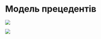 # Модель прецедентів

![](http://www.plantuml.com/plantuml/png/fLLLUXin47uEtK5bRWrbPcP-31a3syykCpD3c7C1UMl6Aunkb9cH6RuOjWsjf7_cXv4F--_s-ExU6nhiQXVu33gSTuNRqTFly7Mryoj-zZkDuRkYpnWqV0Si5elmUnux3bXt7zpVU_3CyRtxj_KU53UEsUhQ3zCW8G8cI7qEVeAfNaDQlOGelfVglHfHFmJ4zIlrIhrMRsYx-W2olWgBj5MzWXGYnY6QhVC7SGdiwsQ1QmmC8KZM2peB8Umd147i9WbfCFF0ymXaShSXBXaJ8B6kn8qfzReb9dC86S532VKLYqZrEbjoeXAIYXOBIHtAN3zc2MKrKb_rtwGVrlwE3QVK26DmGMtIA3UpF9GuSTksrIhG-90WXo73pQKWnAZyPu8i3-eV9gb9EjS9RSj2czZJIuHDCmHPHHLmHOr0SbtDJ95m0JoqdXJUGEr8t4GjVQsp0Jk6U5d31RN2oS0wKJ2B3IhKgS-O6Get0sX_iT9xuagT8zbOaJ6EuVwoUNvQc8IdXN9y3LJhOo-fYyaZFapohw12R1i50XBC8bLie7gd3TnN0ZDQi1uZzRTWl7hBWYKXMdGWr-nyyQW-hT7X30JOim1rc0CU0HFpHbsnp5NnwHasxZg4p-DotnMhdCuUV8fSe6cRGhWm9DWrMRh6qIwy8hK9haQRiyZp8qOYBiW1bE4DpHQY_uTqRZI8RI7vDSE4r09qaQgHF47rRbzpfDH89IdRPXtjHhZHqF44XdGWc9BwY9sznTUvl6kskOkbMD1SVcILJuJH6aeKKQuHxz8s5r7t36xug4U7muf92PRVaINXBHuJuyw-7AoMrsaOT_LqNVOPNaVVNV_vdjwkTfoQ1LY4HRgiP-4zNq9R1RpV2lFuAtF1Mb_fDn843qn0b3ExHTWiDajNEmbU03-CV-B7z180)

![](http://www.plantuml.com/plantuml/png/hLRLTkDQ37s-z0zQwpuECpCpmsEPMyzAXpdEC6EP-mEkI-7yWlH78-bunR5B9rtDY-6SexsrfItdSFVTsiJTUvqT__qD_EjeRBeBBOsr3Os9__xML_hRt-HqtOLwfyD97DYyUJDqjpvkFB1bzy7zTGVF7D-xVrFTGRXnRBlLVXn63-VHHy-Smt5o-Qb8Bt4M2rYWhu0bVYZIByoIIocxg9Fq5ZrASeGqPZ4Tn1xGk6bAIY31fBVhWPBc3UFbqLiFfrhldhvNPmSpYhDAT8R3vR68_d9Gm9dwv9e5dDVjdZBC0FeH7jHZXp_6c-SvVeu-aSiOxa9qzCluvZ70zm4BGa7W8nBR8VyGOHdt2mjTe1vbhwbwz8Pwg5U9h1mAJjpUld4BS1VC6XAUC99yX1smIXwMb6P1-y43UYK9IAaies_Lw7A0VW7EOD7KXD5I-WWufIsObYUj1xss3BqjQ1OGTf7OfgoMdi4HIffYc6DIg3ScNNf9FPYf4BEngo5coAUBzThJ45WT7Jw6TtjP6EaPEObPbKSLvdiXK-9cI36L5VouBnxwAOvN6khfqj1icwGKMw3BTJLLoGbEhFW2liyYwoXERnY4liHmYg7kVFybFCUY5y96qux-HL-2p9Sophu8xW-ECLDkQSw7iUCPKIgaOoja16G4fmGVfmo0Th3Q4VqmSaz5PEXoxZP2ehMvvIxytzHKox-A5fNHCSJXvhWcQP4qkgPU3Lz9AqgunGiS3dAHFI8Kwn3LFitvfIjEYs3eIUfAmxZggsv2F_0hzLJuLJ9SemItsYMuU8KNwM9f9ItXj6mqmr44C9CZ86xXv6gjQq-WAjkEQjB1v5TWZfUKLfONwWaP5TBbCbFrSwSpB8HSms9jMxbOJmsebNlKda8wKBCKIJOOGOlcHr_sHMNIpfxb9LT5CgxNS4MMDnSRfi3o9GMEtibaM09vjQCsHYO-q-DpR3tWDD-xuP1Zqc2KqlVfrNVj2BcoLGnIlIhLVulCzy-vKoPiUgt9SUxA1_HomcbhhB_RVRwM_--neoPm4YU1ynd5D-AR_4R0Dnjnd6-p0ii4FicTwCC71Z3DApviWAsRjsx-xszfGHDQJ7MO7_cFz1y0)
